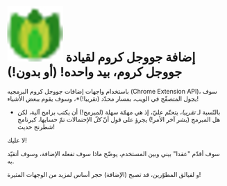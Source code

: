 ![!أنا](https://raw.githubusercontent.com/hythamshiehab2/chrome_extension/master/icons/icon-128.png)
إضافة جووجل كروم لقيادة جووجل كروم، بيد واحده! (أو بدون!)
=======
باستخدام واجهات إضافات جووجل كروم البرمجيه (Chrome Extension API)، سوف يجول المتصفّح في الويب، بمسار محدّد (تقريبا!)*، وسوف يقوم ببعض الأشياء!
* بالنّسبة لـ *تقريبا*، يتحتّم عليّ، إذ هي مهمّة سهلة (لمبرمج!) أن يكتب برامج آلية، لكن هل المبرمج (بشر آخر الأمر!) يجرؤ على قول أنّ *كلّ* الإحتمالات تمّ حسابها، كبرنامج شطرنج حديث!

لا عليك!

سوف أقدّم "عقدا" بيني وبين المستخدم، يوضّح ماذا سوف تفعله الإضافة، وسوف أتقيّد به.

و لفيالق المطوّرين، قد تصبح (الإضافة) حجر أساس لمزيد من الوجهات المثيرة!
